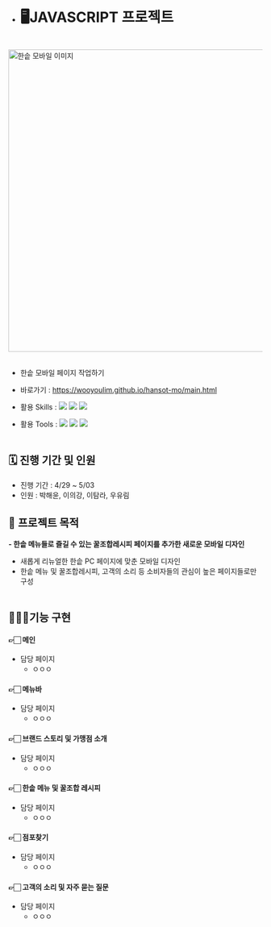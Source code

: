 - # 🖥️JAVASCRIPT 프로젝트

<br>

<img width="600" alt="한솥 모바일 이미지" src="https://private-user-images.githubusercontent.com/168395738/339233503-7feb293f-eb6e-49f9-a7bc-a88d5c1bcf8b.png?jwt=eyJhbGciOiJIUzI1NiIsInR5cCI6IkpXVCJ9.eyJpc3MiOiJnaXRodWIuY29tIiwiYXVkIjoicmF3LmdpdGh1YnVzZXJjb250ZW50LmNvbSIsImtleSI6ImtleTUiLCJleHAiOjE3MTgyNjEyNjUsIm5iZiI6MTcxODI2MDk2NSwicGF0aCI6Ii8xNjgzOTU3MzgvMzM5MjMzNTAzLTdmZWIyOTNmLWViNmUtNDlmOS1hN2JjLWE4OGQ1YzFiY2Y4Yi5wbmc_WC1BbXotQWxnb3JpdGhtPUFXUzQtSE1BQy1TSEEyNTYmWC1BbXotQ3JlZGVudGlhbD1BS0lBVkNPRFlMU0E1M1BRSzRaQSUyRjIwMjQwNjEzJTJGdXMtZWFzdC0xJTJGczMlMkZhd3M0X3JlcXVlc3QmWC1BbXotRGF0ZT0yMDI0MDYxM1QwNjQyNDVaJlgtQW16LUV4cGlyZXM9MzAwJlgtQW16LVNpZ25hdHVyZT0zMjY5NjFhMjFiMjA5Nzk2ZjU4MzIwNWQ2ZDViMzg4MGU1MDRhZjI1MTZhODc5NTgxYTdhMTI5NDg1NDIwNzk1JlgtQW16LVNpZ25lZEhlYWRlcnM9aG9zdCZhY3Rvcl9pZD0wJmtleV9pZD0wJnJlcG9faWQ9MCJ9.-oNhRSwJeH-abylRJ1s_S3IhC0Jsf0s808zFUiPgIe4">

<br>
<br>

- 한솥 모바일 페이지 작업하기
- 바로가기 : https://wooyoulim.github.io/hansot-mo/main.html

- 활용 Skills : <img src="https://img.shields.io/badge/HTML5-E34F26?style=flat&logo=HTML5&logoColor=white" /> <img src="https://img.shields.io/badge/CSS3-1572B6?style=flat&logo=CSS3&logoColor=white" /> <img src="https://img.shields.io/badge/JavaScript-F7DF1E?style=flat&logo=JavaScript&logoColor=white" /> 
- 활용 Tools : <img src="https://img.shields.io/badge/Figma-F24E1E?style=flat&logo=Figma&logoColor=white" /> <img src="https://img.shields.io/badge/Slack-4A154B?style=flat&logo=Slack&logoColor=white" /> <img src="https://img.shields.io/badge/GitHub-181717?style=flat&logo=GitHub&logoColor=white" />
  <br>
  <br>

## 🗓️ 진행 기간 및 인원

- 진행 기간 : 4/29 ~ 5/03
- 인원 : 박해윤, 이의강, 이탐라, 우유림
  <br>

## 🎯 프로젝트 목적

**- 한솥 메뉴들로 즐길 수 있는 꿀조합레시피 페이지를 추가한 새로운 모바일 디자인**

- 새롭게 리뉴얼한 한솥 PC 페이지에 맞춘 모바일 디자인
- 한솥 메뉴 및 꿀조합레시피, 고객의 소리 등 소비자들의 관심이 높은 페이지들로만 구성
  <br>
  <br>

## 👩🏻‍💻기능 구현


#### 👉🏻 메인
- 담당 페이지
  - ㅇㅇㅇ
    <br>
#### 👉🏻 메뉴바
- 담당 페이지
  - ㅇㅇㅇ
    <br>
#### 👉🏻 브랜드 스토리 및 가맹점 소개
- 담당 페이지
  - ㅇㅇㅇ
    <br>
#### 👉🏻 한솥 메뉴 및 꿀조합 레시피
- 담당 페이지
  - ㅇㅇㅇ
    <br>
#### 👉🏻 점포찾기
- 담당 페이지
  - ㅇㅇㅇ
    <br>
#### 👉🏻 고객의 소리 및 자주 묻는 질문
- 담당 페이지
  - ㅇㅇㅇ
    <br>









